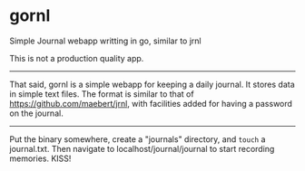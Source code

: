# gornl
Simple Journal webapp writting in go, similar to jrnl

This is not a production quality app. 

---------------------
That said, gornl is a simple webapp for keeping a daily journal. It stores data in simple text files. The format is similar to that of https://github.com/maebert/jrnl, with facilities added for having a password on the journal.

--------------------
Put the binary somewhere, create a "journals" directory, and `touch` a journal.txt. Then navigate to localhost/journal/journal to start recording memories. KISS!
